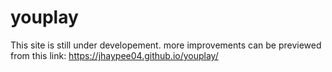 # youplay
This site is still under developement. 
more improvements can be previewed from this link:
https://jhaypee04.github.io/youplay/
